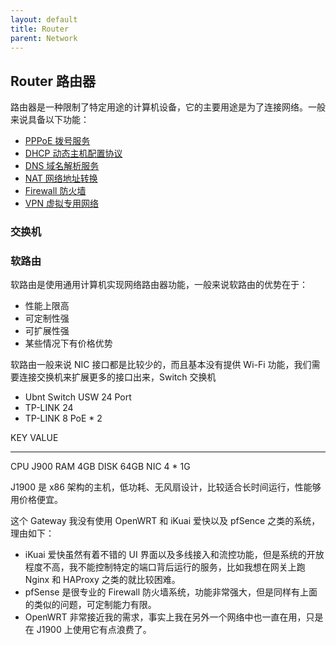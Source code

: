 ```yaml
---
layout: default
title: Router
parent: Network
---
```


## Router 路由器

路由器是一种限制了特定用途的计算机设备，它的主要用途是为了连接网络。一般来说具备以下功能：

* [PPPoE 拨号服务](./pppoe)
* [DHCP 动态主机配置协议](./dhcp)
* [DNS 域名解析服务](./dns)
* [NAT 网络地址转换](./nat)
* [Firewall 防火墙](./firewall)
* [VPN 虚拟专用网络](./vpn)

### 交换机

### 软路由

软路由是使用通用计算机实现网络路由器功能，一般来说软路由的优势在于：

* 性能上限高
* 可定制性强
* 可扩展性强
* 某些情况下有价格优势

软路由一般来说 NIC 接口都是比较少的，而且基本没有提供 Wi-Fi 功能，我们需要连接交换机来扩展更多的接口出来，Switch 交换机

* Ubnt Switch USW 24 Port
* TP-LINK 24
* TP-LINK 8 PoE * 2

KEY	VALUE
----   -----
CPU	J900
RAM	4GB
DISK	64GB
NIC	4 * 1G

J1900 是 x86 架构的主机，低功耗、无风扇设计，比较适合长时间运行，性能够用价格便宜。

这个 Gateway 我没有使用 OpenWRT 和 iKuai 爱快以及 pfSence 之类的系统，理由如下：

* iKuai 爱快虽然有着不错的 UI 界面以及多线接入和流控功能，但是系统的开放程度不高，我不能控制特定的端口背后运行的服务，比如我想在网关上跑 Nginx 和 HAProxy 之类的就比较困难。
* pfSense 是很专业的 Firewall 防火墙系统，功能非常强大，但是同样有上面的类似的问题，可定制能力有限。
* OpenWRT 非常接近我的需求，事实上我在另外一个网络中也一直在用，只是在 J1900 上使用它有点浪费了。